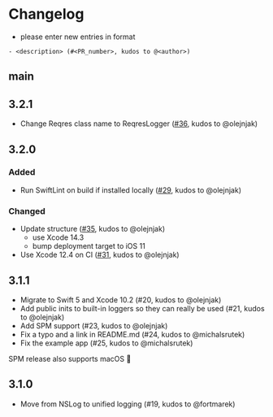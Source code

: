 # Changelog

- please enter new entries in format 


```
- <description> (#<PR_number>, kudos to @<author>)
```

## main
<!--- - <description> (#<PR_number, kudos to @<author>) --->

## 3.2.1
- Change Reqres class name to ReqresLogger ([#36](https://github.com/AckeeCZ/Reqres/pull/36), kudos to @olejnjak)

## 3.2.0

### Added
- Run SwiftLint on build if installed locally ([#29](https://github.com/AckeeCZ/Reqres/pull/29), kudos to @olejnjak)

### Changed
- Update structure ([#35](https://github.com/AckeeCZ/Reqres/pull/35), kudos to @olejnjak)
    - use Xcode 14.3
    - bump deployment target to iOS 11
- Use Xcode 12.4 on CI ([#31](https://github.com/AckeeCZ/Reqres/pull/31), kudos to @olejnjak)

## 3.1.1

- Migrate to Swift 5 and Xcode 10.2 (#20, kudos to @olejnjak)
- Add public inits to built-in loggers so they can really be used (#21, kudos to @olejnjak)
- Add SPM support (#23, kudos to @olejnjak)
- Fix a typo and a link in README.md (#24, kudos to @michalsrutek)
- Fix the example app (#25, kudos to @michalsrutek)

SPM release also supports macOS 🎉

## 3.1.0

- Move from NSLog to unified logging (#19, kudos to @fortmarek)
